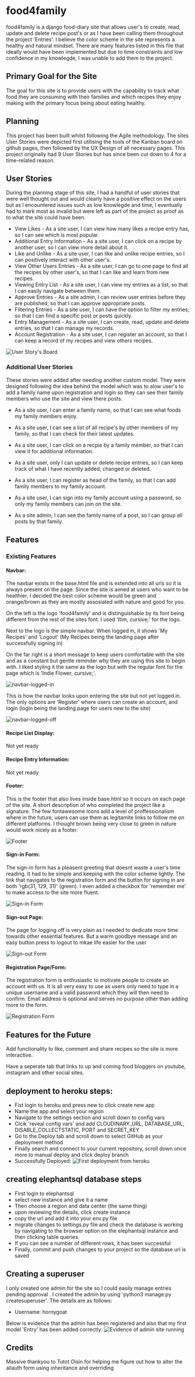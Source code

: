 # food4family 

food4family is a django food-diary site that allows user's to create, read, update and delete recipe post's or as I have been calling them throughout the project 'Entries'. I believe the color scheme in the site represents a healthy and natural mindset. There are many features listed in this file that ideally would have been implemented but due to time constraints and low confidence in my knowlegde, I was unable to add them to the project.

## Primary Goal for the Site
The goal for this site is to provide users with the capability to track what food they are consuming with their families and which recipes they enjoy making with the primary focus being about eating healthy.

## Planning
This project has been built whilst following the Agile methodology. The sites User Stories were depicted first utilising the tools of the Kanban board on github pages, then followed by the UX Design of all necessary pages. This project originally had 9 User Stories but has since been cut down to 4 for a time-related reason.

## User Stories

During the planning stage of this site, I had a handful of user stories that were well thought out and would clearly have a positive effect on the users but as I encountered issues such as low knowlegde and time, I eventually had to mark most as invalid but were left as part of the project as proof as to what the site could have been. 

- View Likes - As a site user, I can view how many likes a recipe entry has, so I can see which is most popular.
- Additional Entry Information - As a site user, I can click on a recipe by another user, so I can view more detail about it.
- Like and Unlike - As a site user, I can like and unlike recipe entries, so I can positively interact with other user's.
- View Other Users Entries - As a site user, I can go to one page to find all the recipes by other user's, so that I can like and learn from new recipes. 
- Viewing Entry List - As a site user, I can view my entries as a list, so that I can easily navigate between them.
- Approve Entries - As a site admin, I can review user entries before they are published, so that I can approve appropriate posts.
- Filtering Entries - As a site user, I can have the option to filter my entries, so that I can find a specific post or posts quickly.
- Entry Management - As a site user, I can create, read, update and delete entries, so that I can manage my records.
- Account Registration - As a site user, I can register an account, so that I can keep a record of my recipes and view others recipes.

![User Story's Board](media/readme_screenshots/User-Stories-Project-Board.png)

### Additional User Stories
These stories were added after needing another custom model. They were designed following the idea behind the model which was to alow user's to add a family name upon registration and login so they can see their family members who use the site and view there posts.

- As a site user, I can enter a family name, so that I can see what foods my family members enjoy.

- As a site user, I can see a list of all recipe's by other members of my family, so that I can check for their latest updates.

- As a site user, I can click on a recpie by a family member, so that I can view it for additional information.

- As a site user, only I can update or delete recipe entries, so I can keep track of what I have recently added, changed or deleted.

- As a site user, I can register as head of the family, so that I can add family members to my family account. 

- As a site user, I can sign into my family account using a password, so only my family members can join on the site.

- As a site admin, I can see the family name of a post, so I can group all posts by that family.

## Features

### Existing Features

#### Navbar:

The navbar exists in the base.html file and is extended into all urls so it is always present on the page. Since the site is aimed at users who want to be healthier, I decided the best color scheme would be green and orange/brown as they are mostly assosiated with nature and good for you.

On the left is the logo 'food4family' and is distinguishable by its font being different from the rest of the sites font. I used 'Itim, cursive;' for the logo.

Next to the logo is the simple navbar. When logged in, it shows 'My Recipes' and 'Logout' (My Recipes being the landing page after successfully signing in)

On the far right is a short message to keep users comfortable with the site and as a constant but gentle reminder why they are using this site to begin with. I liked styling it the same as the logo but with the regular font for the page which is 'Indie Flower, cursive;'.

![navbar-logged-in](media/readme_screenshots/Navbar-Logged-In.png)

This is how the navbar looks upon entering the site but not yet logged in. The only options are 'Register' where users can create an account, and login (login being the landing page for users new to the site)

![navbar-logged-off](media/readme_screenshots/Navbar-Logged-Off.png)

#### Recipe List Display:

Not yet ready

#### Recipe Entry Information:

Not yet ready

#### Footer:

This is the footer that also lives inside base.html so it occurs on each page of the site. A short description of who completed the project like a signature. The few fontawesome Icons add a level of proffessionalism where in the future, users can use them as legitamite links to follow me on different platforms. I thought brown being very close to green in nature would work nicely as a footer.

![Footer](media/readme_screenshots/Footer.png)

#### Sign-in Form:

The sign-in form has a pleasent greeting that doesnt waste a user's time reading. It had to be simple and keeping with the color scheme lightly. The link that navigates to the registration form and the button for signing in are both 'rgb(31, 129, 31)' (green). I even added a checkbox for 'remember me' to make access to the site more fluent.

![Sign-in Form](media/readme_screenshots/Signin-Form.png)

#### Sign-out Page:

The page for logging off is very plain as I needed to dedicate more time towards other essential features. But a warm goodbye message and an easy button press to logout to mkae life easier for the user

![Sign-out Form](media/readme_screenshots/Signout.png)

#### Registration Page/Form:

The registration form is enthusiastic to motivate people to create an account with us. It is all very easy to use as users only need to type in a unique username and a valid password which they will then need to confirm. Email address is optional and serves no purpose other than adding more to the form. 

![Registration Form](media/readme_screenshots/Registration-Form.png)

## Features for the Future

Add functionality to like, comment and share recipes so the site is more interactive.

Have a seperate tab that links to up and coming food bloggers on youtube, instagram and other social sites.

## deployment to heroku steps:

- Fist login to heroku and press new to click create new app
- Name the app and select your region
- Navigate to the settings section and scroll down to config vars
- Clcik 'reveal config vars' and add CLOUDINARY_URL, DATABASE_URL, DISABLE_COLLECTSTATIC, PORT and SECRET_KEY
- Go to the Deploy tab and scroll down to select GitHub as your deployment method
- Finally search and connect to your current repository, scroll down once more to manual deploy and click deploy branch
- Successfully Deployed: 
![First deployment from heroku](media/readme_screenshots/2023-01-29-First-Successful-Heroku-Deployment.png)


## creating elephantsql database steps 
- First login to elephantsql
- select new instance and give it a name
- Then choose a region and data center (the same thing)
- upon reviewing the details, click create instance
- copy the url and add it into your env.py file
- migrate changes to settings.py file and check the database is working by navigating to the browser option on the elephantsql instance and then clicking table queries. 
- If you can see a number of different rows, it has been successful
- Finally, commit and push changes to your project so the database url is saved

## Creating a superuser
I only created one admin for the site so I could easily manage entries pending approval . I created the admin by using 'python3 manage.py createsuperuser'. The details are as follows:
- Username:  hornygoat

Below is evidence that the admin has been registered and also that my first model 'Entry' has been added correctly:
![Evidence of admin site running](media/readme_screenshots/Successful-Admin-Creation-And-Entry-Registered.png)

## Credits
Massive thankyou to Tutot Oisin for helping me figure out how to alter the allauth form using inheritance and overriding